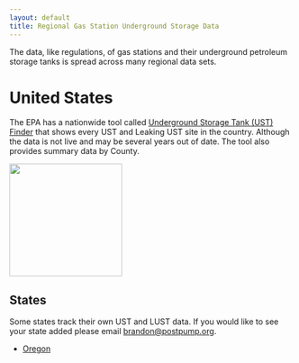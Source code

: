```yaml
---
layout: default
title: Regional Gas Station Underground Storage Data
---
```


The data, like regulations, of gas stations and their underground petroleum storage tanks is spread across many regional data sets. 

# United States

The EPA has a nationwide tool called [Underground Storage Tank (UST) Finder](https://www.epa.gov/ust/ust-finder) that shows every UST and Leaking UST site in the country. Although the data is not live and may be several years out of date. The tool also provides summary data by County.


<a href="https://www.epa.gov/ust/ust-finder"><img src="ust-finder.png" height="200" /></a>

## States

Some states track their own UST and LUST data. If you would like to see your state added please email brandon@postpump.org.

- [Oregon](/oregon)